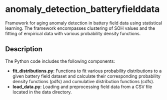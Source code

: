 # anomaly_detection_batteryfielddata
Framework for aging anomaly detection in battery field data using statistical learning. The framework encompasses clustering of SOH values and the fitting of empirical data with various probability density functions.  

## Description

The Python code includes the following components:

- **fit_distributions.py**: Functions to fit various probability distributions to a given battery field dataset and calculate their corresponding probability density functions (pdfs) and cumulative distribution functions (cdfs).
- **load_data.py**: Loading and preprocessing field data from a CSV file located in the data directory.
